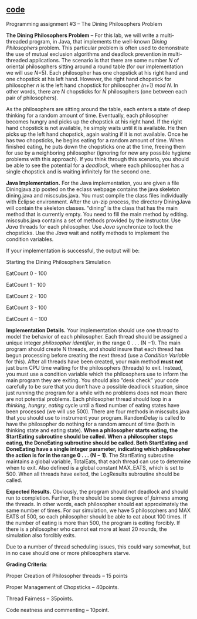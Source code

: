 ## [code](https://github.com/yuseogi0218/ITM/tree/main/3-1/OperatingSystemDesign-DiningPhilosopher/diningphilosophore)

Programming assignment #3 – The Dining Philosophers Problem

**The Dining Philosophers Problem** – For this lab, we will write a multi-threaded program, in Java, that implements the well-known *Dining Philosophers* problem. This particular problem is often used to demonstrate the use of mutual exclusion algorithms and deadlock prevention in multi-threaded applications. The scenario is that there are some number *N* of oriental philosophers sitting around a round table (for our implementation we will use *N*=5). Each philosopher has one chopstick at his right hand and one chopstick at his left hand. However, the right hand chopstick for philosopher *n* is the left hand chopstick for philosopher *(n+1) mod N*. In other words, there are *N* chopsticks for *N* philosophers (one between each pair of philosophers).

As the philosophers are sitting around the table, each enters a state of deep thinking for a random amount of time. Eventually, each philosopher becomes hungry and picks up the chopstick at his right hand. If the right hand chopstick is not available, he simply waits until it is available. He then picks up the left hand chopstick, again waiting if it is not available. Once he has two chopsticks, he begins eating for a random amount of time. When finished eating, he puts down the chopsticks one at the time, freeing them for use by a neighboring philosopher (ignoring for new any possible hygiene problems with this approach). If you think through this scenario, you should be able to see the potential for a *deadlock*, where each philosopher has a single chopstick and is waiting infinitely for the second one. 

**Java Implementation.** For the Java implementation, you are given a file Diningjava.zip posted on the eclass webpage contains the java skeleton dining.java and miscsubs.java. You must compile the class files individually with Eclipse environment. After the un-zip process, the directory DiningJava will contain the skeleton classes. “dining” is the class that has the main method that is currently empty. You need to fill the main method by editing. miscsubs.java contains a set of methods provided by the instructor. Use *Java* threads for each philosopher. Use *Java* synchronize to lock the chopsticks. Use the *Java* wait and notify methods to implement the condition variables. 

If your implementation is successful, the output will be:

Starting the Dining Philosophers Simulation

EatCount 0 - 100

EatCount 1 - 100

EatCount 2 - 100

EatCount 3 - 100

EatCount 4 – 100

**Implementation Details.** Your implementation should use one *thread* to model the behavior of each philosopher. Each thread should be assigned a unique integer *philosopher identifier*, in the range 0 . . . (N −1). The main program should create N threads, and should insure that each thread has begun processing before creating the next thread (use a *Condition Variable* for this). After all threads have been created, your main method **must not** just burn CPU time waiting for the philosophers (threads) to exit. Instead, you must use a condition variable which the philosophers use to inform the main program they are exiting. You should also ”desk check” your code carefully to be sure that you don’t have a possible deadlock situation, since just running the program for a while with no problems does not mean there are not potential problems. Each philosopher thread should loop in a *thinking*, *hungry*, *eating* cycle until a fixed number of eating states have been processed (we will use 500). There are four methods in miscsubs.java that you should use to instrument your program. RandomDelay is called to have the philosopher do nothing for a random amount of time (both in thinking state and eating state). **When a philosopher starts eating, the StartEating subroutine should be called. When a philosopher stops eating, the DoneEating subroutine should be called. Both StartEating and DoneEating have a single integer parameter, indicating which philosopher the action is for in the range 0 . . . (N − 1)**. The StartEating subroutine maintains a global variable, TotalEats, that each thread can use to determine when to exit. Also defined is a global constant MAX\_EATS, which is set to 500. When all threads have exited, the LogResults subroutine should be called.

**Expected Results.** Obviously, the program should not deadlock and should run to completion. Further, there should be some degree of *fairness* among the threads. In other words, each philosopher should eat approximately the same number of times. For our simulation, we have 5 philosophers and MAX EATS of 500, so each philosopher should be able to eat about 100 times. If the number of eating is more than 500, the program is exiting forcibly. If there is a philosopher who cannot eat more at least 20 rounds, the simulation also forcibly exits.  

Due to a number of thread scheduling issues, this could vary somewhat, but in no case should one or more philosophers starve. 

**Grading Criteria**: 

Proper Creation of Philosopher threads – 15 points

Proper Management of Chopsticks – 40points.

Thread Fairness – 35points.

Code neatness and commenting – 10point.

